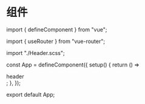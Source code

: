 # 组件
import { defineComponent } from "vue";

import { useRouter } from "vue-router";

import "./Header.scss";

const App = defineComponent({
  setup() {
    return () => <div>header</div>;
  },
});

export default App;